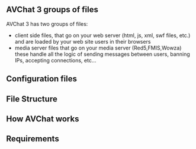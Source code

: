 
<h2 id="file-groups">AVChat 3 groups of files</h2>
AVChat 3 has two groups of files:

* client side files, that go on your web server (html, js, xml, swf files, etc.) and are loaded by your web site users in their browsers
* media server files that go on your media server (Red5,FMIS,Wowza) these handle all the logic of sending messages between users, banning IPs, accepting connections, etc...



<h2 id="config-files">Configuration files</h2>

<h2 id="file-structure">File Structure</h2>

<h2 id="how-avchat-works">How AVChat works</h2>

<h2 id="requirements">Requirements</h2>

